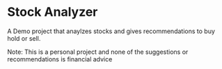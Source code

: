 # Stock Analyzer

A Demo project that anaylzes stocks and gives recommendations to buy hold or sell.

Note: This is a personal project and none of the suggestions or recommendations is financial advice